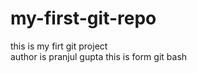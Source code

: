 # my-first-git-repo
this is my firt git project
<br>
author is pranjul gupta 
 this is form git bash 
